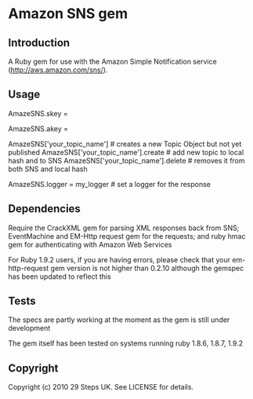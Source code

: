 Amazon SNS gem
==============

Introduction
---------
A Ruby gem for use with the Amazon Simple Notification service (http://aws.amazon.com/sns/).

Usage
---------------

AmazeSNS.skey = <your amazon aws secret key>

AmazeSNS.akey = <your amazon aws access key>

AmazeSNS['your_topic_name'] # creates a new Topic Object but not yet published
AmazeSNS['your_topic_name'].create # add new topic to local hash and to SNS
AmazeSNS['your_topic_name'].delete # removes it from both SNS and local hash

AmazeSNS.logger = my_logger # set a logger for the response

Dependencies
---------------
Require the CrackXML gem for parsing XML responses back from SNS; EventMachine
and EM-Http request gem for the requests; and ruby hmac gem for authenticating with Amazon Web Services

For Ruby 1.9.2 users, if you are having errors, please check that your em-http-request gem version is not
higher than 0.2.10 although the gemspec has been updated to reflect this

Tests
---------------
The specs are partly working at the moment as the gem is still under development

The gem itself has been tested on systems running ruby 1.8.6, 1.8.7, 1.9.2



Copyright
---------

Copyright (c) 2010 29 Steps UK. See LICENSE for details.